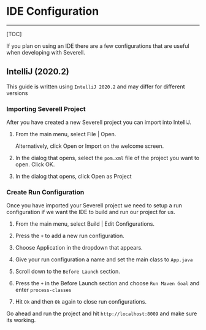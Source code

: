 # IDE Configuration
---
[TOC]

If you plan on using an IDE there are a few configurations that are useful when developing with Severell.

## IntelliJ (2020.2)

This guide is written using `IntelliJ 2020.2` and may differ for different versions

### Importing Severell Project

After you have created a new Severell project you can import into IntelliJ. 

1. From the main menu, select File | Open.

   Alternatively, click Open or Import on the welcome screen.

2. In the dialog that opens, select the `pom.xml` file of the project you want to open.
   Click OK.
   
3. In the dialog that opens, click Open as Project
   
### Create Run Configuration

Once you have imported your Severell project we need to setup a run configuration if we want the IDE to build and run our project for us.

1. From the main menu, select Build | Edit Configurations.

2. Press the `+` to add a new run configuration.

3. Choose Application in the dropdown that appears.

4. Give your run configuration a name and set the main class to `App.java`

5. Scroll down to the `Before Launch` section. 

6. Press the `+` in the Before Launch section and choose `Run Maven Goal` and enter `process-classes`

7. Hit `Ok` and then `Ok` again to close run configurations.

Go ahead and run the project and hit `http://localhost:8009` and make sure its working.